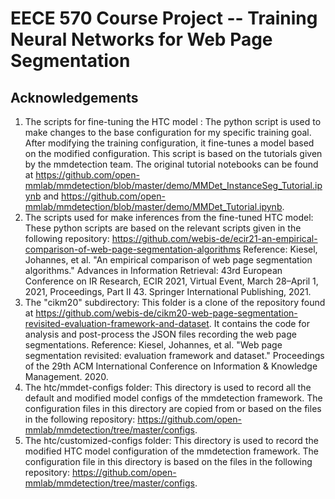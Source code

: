 # EECE 570 Course Project -- Training Neural Networks for Web Page Segmentation

## Acknowledgements

1. The scripts for fine-tuning the HTC model
   :
   The python script is used to make changes to the base configuration for my specific training goal.
   After modifying the training configuration, it fine-tunes a model based on the modified configuration.
   This script is based on the tutorials given by the mmdetection team. The original tutorial notebooks can be found at
   https://github.com/open-mmlab/mmdetection/blob/master/demo/MMDet_InstanceSeg_Tutorial.ipynb
   and
   https://github.com/open-mmlab/mmdetection/blob/master/demo/MMDet_Tutorial.ipynb.
2. The scripts used for make inferences from the fine-tuned HTC model:
   These python scripts are based on the relevant scripts given in the following repository:
   https://github.com/webis-de/ecir21-an-empirical-comparison-of-web-page-segmentation-algorithms
   Reference:
   Kiesel, Johannes, et al. "An empirical comparison of web page segmentation algorithms."
   Advances in Information Retrieval:
   43rd European Conference on IR Research, ECIR 2021, Virtual Event, March 28–April 1, 2021, Proceedings, Part II 43.
   Springer International Publishing, 2021.
3. The "cikm20" subdirectory: This folder is a clone of the repository found
   at https://github.com/webis-de/cikm20-web-page-segmentation-revisited-evaluation-framework-and-dataset. It contains
   the code for analysis and post-process the JSON files recording the web page segmentations.
   Reference:
   Kiesel, Johannes, et al. "Web page segmentation revisited: evaluation framework and dataset." Proceedings of the 29th
   ACM International Conference on Information & Knowledge Management. 2020.
4. The htc/mmdet-configs folder: This directory is used to record all the default and modified model configs of the
   mmdetection framework.
   The configuration files in this directory are copied from or based on the files in the following repository:
   https://github.com/open-mmlab/mmdetection/tree/master/configs.
5. The htc/customized-configs folder: This directory is used to record the modified HTC model configuration of the
   mmdetection framework.
   The configuration file in this directory is based on the files in the following repository:
   https://github.com/open-mmlab/mmdetection/tree/master/configs.